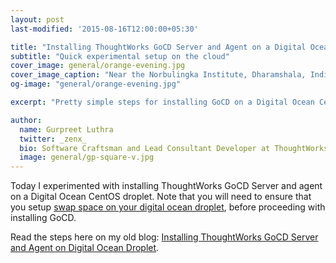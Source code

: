 ```yaml
---
layout: post
last-modified: '2015-08-16T12:00:00+05:30'

title: "Installing ThoughtWorks GoCD Server and Agent on a Digital Ocean Droplet"
subtitle: "Quick experimental setup on the cloud"
cover_image: general/orange-evening.jpg
cover_image_caption: "Near the Norbulingka Institute, Dharamshala, India"
og-image: "general/orange-evening.jpg"

excerpt: "Pretty simple steps for installing GoCD on a Digital Ocean CentOS droplet."

author:
  name: Gurpreet Luthra
  twitter: _zenx_
  bio: Software Craftsman and Lead Consultant Developer at ThoughtWorks
  image: general/gp-square-v.jpg
---
```


Today I experimented with installing ThoughtWorks GoCD Server and agent on a Digital Ocean CentOS droplet. 
Note that you will need to ensure that you setup [swap space on your digital ocean droplet](https://www.digitalocean.com/community/tutorials/how-to-add-swap-on-centos-6),
before proceeding with installing GoCD. 

Read the steps here on my old blog: [Installing ThoughtWorks GoCD Server and Agent on Digital Ocean Droplet](http://techie-notebook.blogspot.com/2015/08/installing-thoughtworks-go-server-agent.html).

